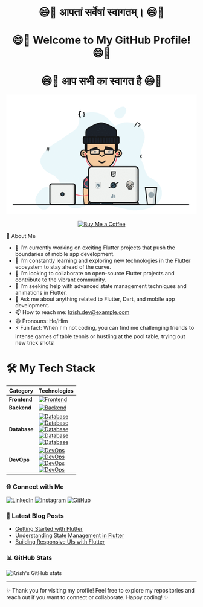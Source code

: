 <div align="center">

 # 😄🎉 आपतां सर्वेषां स्वागतम्। 😄🎉

# 😄🎉 Welcome to My GitHub Profile! 😄🎉

# 😄🎉 आप सभी का स्वागत है 😄🎉

![Greeting](https://github.com/Krish0034/profile/blob/main/developer.gif)


[![Buy Me a Coffee](https://img.shields.io/badge/Buy%20Me%20a%20Coffee-F7BA2A?style=for-the-badge&logo=buy-me-a-coffee&logoColor=black)](https://buymeacoffee.com/krish0034)




</div>

🚀 About Me
- 🔭 I’m currently working on exciting Flutter projects that push the boundaries of mobile app development.
- 🌱 I’m constantly learning and exploring new technologies in the Flutter ecosystem to stay ahead of the curve.
- 👯 I’m looking to collaborate on open-source Flutter projects and contribute to the vibrant community.
- 🤔 I’m seeking help with advanced state management techniques and animations in Flutter.
- 💬 Ask me about anything related to Flutter, Dart, and mobile app development.
- 📫 How to reach me: krish.dev@example.com
- 😄 Pronouns: He/Him
- ⚡ Fun fact: When I'm not coding, you can find me challenging friends to intense games of table tennis or hustling at the pool table, trying out new trick shots!
# 🛠️ My Tech Stack

| Category   | Technologies |
|------------|--------------|
| **Frontend** | [![Frontend](https://img.shields.io/badge/Frontend-Flutter-02569B?style=flat-square&logo=flutter&logoColor=white)](https://flutter.dev/) |
| **Backend**  | [![Backend](https://img.shields.io/badge/Backend-Java-007396?style=flat-square&logo=java&logoColor=white)](https://www.java.com/) |
| **Database** | [![Database](https://img.shields.io/badge/Database-MySQL-4479A1?style=flat-square&logo=mysql&logoColor=white)](https://www.mysql.com/) <br> [![Database](https://img.shields.io/badge/Database-PostgreSQL-4169E1?style=flat-square&logo=postgresql&logoColor=white)](https://www.postgresql.org/) <br> [![Database](https://img.shields.io/badge/Database-MongoDB-47A248?style=flat-square&logo=mongodb&logoColor=white)](https://www.mongodb.com/) <br> [![Database](https://img.shields.io/badge/Database-Firebase-FFCA28?style=flat-square&logo=firebase&logoColor=black)](https://firebase.google.com/) <br> [![Database](https://img.shields.io/badge/Database-Oracle-F80000?style=flat-square&logo=oracle&logoColor=white)](https://www.oracle.com/database/) |
| **DevOps**   | [![DevOps](https://img.shields.io/badge/DevOps-Azure-0089D6?style=flat-square&logo=microsoft-azure&logoColor=white)](https://azure.microsoft.com/) <br> [![DevOps](https://img.shields.io/badge/DevOps-Git-F05032?style=flat-square&logo=git&logoColor=white)](https://git-scm.com/) <br> [![DevOps](https://img.shields.io/badge/DevOps-Google%20Cloud-4285F4?style=flat-square&logo=google-cloud&logoColor=white)](https://cloud.google.com/) <br> [![DevOps](https://img.shields.io/badge/DevOps-AWS-232F3E?style=flat-square&logo=amazon-aws&logoColor=white)](https://aws.amazon.com/) |



### 🌐 Connect with Me
[![LinkedIn](https://img.shields.io/badge/LinkedIn-0A66C2?style=flat-square&logo=linkedin&logoColor=white)](https://www.linkedin.com/in/krish0034/)
[![Instagram](https://img.shields.io/badge/Instagram-E4405F?style=flat-square&logo=instagram&logoColor=white)](https://www.instagram.com/_kumar_krishn/)
[![GitHub](https://img.shields.io/badge/GitHub-100000?style=flat-square&logo=github&logoColor=white)](https://github.com/Krish0034)

### 📝 Latest Blog Posts
- [Getting Started with Flutter](https://example.com/blog/getting-started-with-flutter)
- [Understanding State Management in Flutter](https://example.com/blog/state-management-in-flutter)
- [Building Responsive UIs with Flutter](https://example.com/blog/responsive-uis-in-flutter)

### 📊 GitHub Stats
![Krish's GitHub stats](https://github-readme-stats.vercel.app/api?username=Krish0034&show_icons=true&theme=radical)

---

✨ Thank you for visiting my profile! Feel free to explore my repositories and reach out if you want to connect or collaborate. Happy coding! ✨
